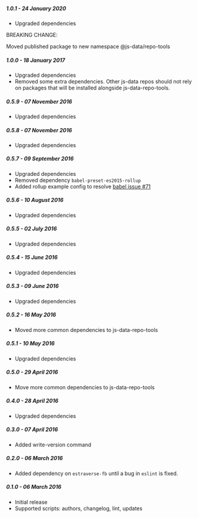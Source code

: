 ##### 1.0.1 - 24 January 2020

- Upgraded dependencies

BREAKING CHANGE:

Moved published package to new namespace @js-data/repo-tools 

##### 1.0.0 - 18 January 2017

- Upgraded dependencies
- Removed some extra dependencies. Other js-data repos should not rely on
  packages that will be installed alongside js-data-repo-tools.

##### 0.5.9 - 07 November 2016

- Upgraded dependencies

##### 0.5.8 - 07 November 2016

- Upgraded dependencies

##### 0.5.7 - 09 September 2016

- Upgraded dependencies
- Removed dependency `babel-preset-es2015-rollup`
- Added rollup example config to resolve [babel issue #71](https://github.com/rollup/rollup-plugin-babel/issues/71)

##### 0.5.6 - 10 August 2016

- Upgraded dependencies

##### 0.5.5 - 02 July 2016

- Upgraded dependencies

##### 0.5.4 - 15 June 2016

- Upgraded dependencies

##### 0.5.3 - 09 June 2016

- Upgraded dependencies

##### 0.5.2 - 16 May 2016

- Moved more common dependencies to js-data-repo-tools

##### 0.5.1 - 10 May 2016

- Upgraded dependencies

##### 0.5.0 - 29 April 2016

- Move more common dependencies to js-data-repo-tools

##### 0.4.0 - 28 April 2016

- Upgraded dependencies

##### 0.3.0 - 07 April 2016

- Added write-version command

##### 0.2.0 - 06 March 2016

- Added dependency on `estraverse-fb` until a bug in `eslint` is fixed.

##### 0.1.0 - 06 March 2016

- Initial release
- Supported scripts: authors, changelog, lint, updates
